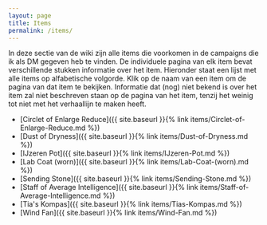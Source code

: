 ```yaml
---
layout: page
title: Items
permalink: /items/
---
```


In deze sectie van de wiki zijn alle items die voorkomen in de campaigns die ik als DM gegeven heb te vinden. De individuele pagina van elk item bevat verschillende stukken informatie over het item. Hieronder staat een lijst met alle items op alfabetische volgorde. Klik op de naam van een item om de pagina van dat item te bekijken. Informatie dat (nog) niet bekend is over het item zal niet beschreven staan op de pagina van het item, tenzij het weinig tot niet met het verhaallijn te maken heeft.

* [Circlet of Enlarge Reduce]({{ site.baseurl }}{% link items/Circlet-of-Enlarge-Reduce.md %})
* [Dust of Dryness]({{ site.baseurl }}{% link items/Dust-of-Dryness.md %})
* [IJzeren Pot]({{ site.baseurl }}{% link items/IJzeren-Pot.md %})
* [Lab Coat (worn)]({{ site.baseurl }}{% link items/Lab-Coat-(worn).md %})
* [Sending Stone]({{ site.baseurl }}{% link items/Sending-Stone.md %})
* [Staff of Average Intelligence]({{ site.baseurl }}{% link items/Staff-of-Average-Intelligence.md %})
* [Tia's Kompas]({{ site.baseurl }}{% link items/Tias-Kompas.md %})
* [Wind Fan]({{ site.baseurl }}{% link items/Wind-Fan.md %})